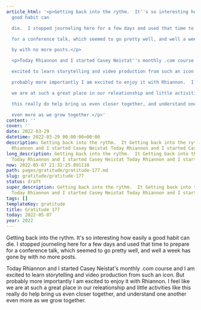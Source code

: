 ```yaml
---
article_html: '<p>Getting back into the rythm.  It''s so interesting how easily a
  good habit can

  die.  I stopped journeling here for a few days and used that time to prepare

  for a conference talk, which seemed to go pretty well, and well a week has gone

  by with no more posts.</p>

  <p>Today Rhiannon and I started Casey Neistat''s monthly .com course and I am

  excited to learn storytelling and video production from such an icon.  But

  probably more importantly I am excited to enjoy it with Rhiannon.  I feel like

  we are at such a great place in our releationship and little activities like

  this really do help bring us even closer together, and understand one another

  even more as we grow together.</p>'
content: ''
cover: ''
date: 2022-03-29
datetime: 2022-03-29 00:00:00+00:00
description: Getting back into the rythm.  It Getting back into the rythm.  It Today
  Rhiannon and I started Casey Neistat Today Rhiannon and I started Casey Neistat
long_description: Getting back into the rythm.  It Getting back into the rythm.  It
  Today Rhiannon and I started Casey Neistat Today Rhiannon and I started Casey Neistat
now: 2022-05-07 21:32:25.891118
path: pages/gratitude/gratitude-177.md
slug: gratitude/gratitude-177
status: draft
super_description: Getting back into the rythm.  It Getting back into the rythm.  It
  Today Rhiannon and I started Casey Neistat Today Rhiannon and I started Casey Neistat
tags: []
templateKey: gratitude
title: Gratitude 177
today: 2022-05-07
year: 2022
---
```


Getting back into the rythm.  It's so interesting how easily a good habit can
die.  I stopped journeling here for a few days and used that time to prepare
for a conference talk, which seemed to go pretty well, and well a week has gone
by with no more posts.

Today Rhiannon and I started Casey Neistat's monthly .com course and I am
excited to learn storytelling and video production from such an icon.  But
probably more importantly I am excited to enjoy it with Rhiannon.  I feel like
we are at such a great place in our releationship and little activities like
this really do help bring us even closer together, and understand one another
even more as we grow together.